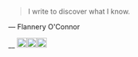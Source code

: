 >  I write to discover what I know.

— Flannery O'Connor

__
<img src="https://content.linkedin.com/content/dam/me/business/en-us/amp/brand-site/v2/bg/LI-Bug.svg.original.svg" height="20px"></img><img src="https://github.githubassets.com/images/modules/logos_page/GitHub-Mark.png" height="20px"></img><img src="https://cdn.sstatic.net/Sites/stackoverflow/company/img/logos/so/so-icon.png?v=c78bd457575a" height="20px"></img>
<!--stackedit_data:
eyJoaXN0b3J5IjpbLTUyMDQxMTYxNywtNTIwODYyMzU2XX0=
-->